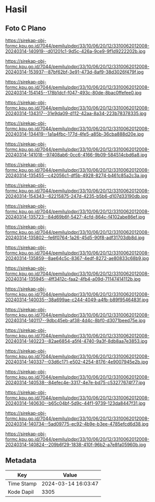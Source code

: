 # Hasil

## Foto C Plano

https://sirekap-obj-formc.kpu.go.id/7044/pemilu/pdpr/33/10/06/20/12/3310062012008-20240314-140919--d01201c1-9d5c-426a-9ce9-9f1d9222202b.jpg

https://sirekap-obj-formc.kpu.go.id/7044/pemilu/pdpr/33/10/06/20/12/3310062012008-20240314-153937--87bf62bf-3e91-473d-8af9-38d3026f479f.jpg

https://sirekap-obj-formc.kpu.go.id/7044/pemilu/pdpr/33/10/06/20/12/3310062012008-20240314-154145--178b1dcf-f047-493c-80de-8bac0ffefee0.jpg

https://sirekap-obj-formc.kpu.go.id/7044/pemilu/pdpr/33/10/06/20/12/3310062012008-20240314-134317--31e9da09-d112-42aa-8a34-223b78378335.jpg

https://sirekap-obj-formc.kpu.go.id/7044/pemilu/pdpr/33/10/06/20/12/3310062012008-20240314-134419--1a1a4fbc-177d-4fe5-a85b-36cba888d20e.jpg

https://sirekap-obj-formc.kpu.go.id/7044/pemilu/pdpr/33/10/06/20/12/3310062012008-20240314-141018--97408ab6-0cc6-4166-9b09-584514cbd6a8.jpg

https://sirekap-obj-formc.kpu.go.id/7044/pemilu/pdpr/33/10/06/20/12/3310062012008-20240314-135455--c42056c1-df5b-4928-8274-b461c85a2c3a.jpg

https://sirekap-obj-formc.kpu.go.id/7044/pemilu/pdpr/33/10/06/20/12/3310062012008-20240314-154343--62215875-247d-4235-b5b6-d107d33190db.jpg

https://sirekap-obj-formc.kpu.go.id/7044/pemilu/pdpr/33/10/06/20/12/3310062012008-20240314-135723--84d69b6f-5427-4cfd-864c-f4102abe86ef.jpg

https://sirekap-obj-formc.kpu.go.id/7044/pemilu/pdpr/33/10/06/20/12/3310062012008-20240314-135802--fe6f0764-1a26-45d5-90f8-adf31703db8d.jpg

https://sirekap-obj-formc.kpu.go.id/7044/pemilu/pdpr/33/10/06/20/12/3310062012008-20240314-135859--8ae64c5c-8367-4edf-8272-ae80833c68b9.jpg

https://sirekap-obj-formc.kpu.go.id/7044/pemilu/pdpr/33/10/06/20/12/3310062012008-20240314-135945--4ff3412c-faa2-4fb4-a09d-71147414112b.jpg

https://sirekap-obj-formc.kpu.go.id/7044/pemilu/pdpr/33/10/06/20/12/3310062012008-20240314-140035--38a699ae-c244-4049-a4fb-b89f9546483f.jpg

https://sirekap-obj-formc.kpu.go.id/7044/pemilu/pdpr/33/10/06/20/12/3310062012008-20240314-140117--9dbc45eb-af38-4d4c-8bf0-d3071beed75e.jpg

https://sirekap-obj-formc.kpu.go.id/7044/pemilu/pdpr/33/10/06/20/12/3310062012008-20240314-140223--82ae6854-a5f4-4740-9a3f-8db8aa7e3853.jpg

https://sirekap-obj-formc.kpu.go.id/7044/pemilu/pdpr/33/10/06/20/12/3310062012008-20240314-140337--03d6c171-e502-4254-8176-4e9007945e2b.jpg

https://sirekap-obj-formc.kpu.go.id/7044/pemilu/pdpr/33/10/06/20/12/3310062012008-20240314-140538--84efec4e-3317-4e7e-bd75-c53277674f77.jpg

https://sirekap-obj-formc.kpu.go.id/7044/pemilu/pdpr/33/10/06/20/12/3310062012008-20240314-140630--b65c04bf-5d9c-44f1-9739-123da8447f31.jpg

https://sirekap-obj-formc.kpu.go.id/7044/pemilu/pdpr/33/10/06/20/12/3310062012008-20240314-140734--5ad09775-ec92-4b9e-b3ee-4785efcd6d38.jpg

https://sirekap-obj-formc.kpu.go.id/7044/pemilu/pdpr/33/10/06/20/12/3310062012008-20240314-140824--209b6f29-1838-410f-96b2-a7e8fa05960b.jpg


## Metadata

| Key        | Value               |
| ---------- | ------------------- |
| Time Stamp | 2024-03-14 16:03:47 |
| Kode Dapil | 3305                |



